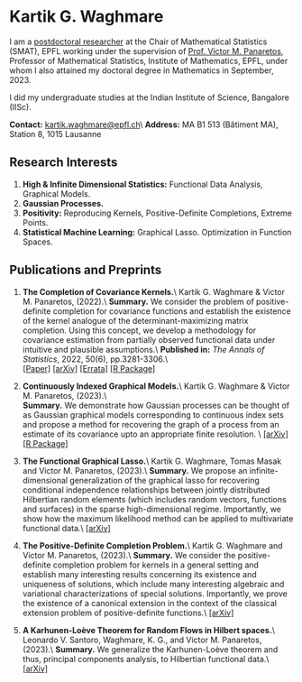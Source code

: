 # Kartik G. Waghmare

I am a [postdoctoral researcher](https://people.epfl.ch/kartik.waghmare) at the Chair of Mathematical Statistics (SMAT), EPFL working under the supervision of [Prof. Victor M. Panaretos](https://people.epfl.ch/victor.panaretos), Professor of Mathematical Statistics, Institute of Mathematics, EPFL, under whom I also attained my doctoral degree in Mathematics in September, 2023.

I did my undergraduate studies at the Indian Institute of Science, Bangalore (IISc).

**Contact:** kartik.waghmare@epfl.ch\\
**Address:** MA B1 513 (Bâtiment MA), Station 8, 1015 Lausanne

## Research Interests

1. **High & Infinite Dimensional Statistics:** Functional Data Analysis, Graphical Models.
2. **Gaussian Processes.** 
3. **Positivity:** Reproducing Kernels, Positive-Definite Completions, Extreme Points.
4. **Statistical Machine Learning:** Graphical Lasso. Optimization in Function Spaces.

## Publications and Preprints

1. **The Completion of Covariance Kernels.**\\
   Kartik G. Waghmare & Victor M. Panaretos, (2022).\\
   **Summary.** We consider the problem of positive-definite completion for covariance functions and establish the existence of the kernel analogue of the determinant-maximizing matrix completion. Using this concept, we develop a methodology for covariance estimation from partially observed functional data under intuitive and plausible assumptions.\\ 
   **Published in:** *The Annals of Statistics*, 2022, 50(6), pp.3281-3306.\\  
   [[Paper]](https://projecteuclid.org/journals/annals-of-statistics/volume-50/issue-6/The-completion-of-covariance-kernels/10.1214/22-AOS2228.short)
   [[arXiv]](https://arxiv.org/abs/2107.07350)
   [[Errata]](assets/paper-1-errata.pdf)
   [[R Package]](https://github.com/kgwstat/covcomp)

2. **Continuously Indexed Graphical Models.**\\
   Kartik G. Waghmare & Victor M. Panaretos, (2023).\\  
   **Summary.** We demonstrate how Gaussian processes can be thought of as Gaussian graphical models corresponding to continuous index sets and propose a method for recovering the graph of a process from an estimate of its covariance upto an appropriate finite resolution. \\
   [[arXiv]](https://arxiv.org/abs/2302.02482)
   [[R Package]](https://github.com/kgwstat/CIGM)

3. **The Functional Graphical Lasso.**\\
   Kartik G. Waghmare, Tomas Masak and Victor M. Panaretos, (2023).\\
   **Summary.** We propose an infinite-dimensional generalization of the graphical lasso for recovering conditional independence relationships between jointly distributed Hilbertian random elements (which includes random vectors, functions and surfaces) in the sparse high-dimensional regime. Importantly, we show how the maximum likelihood method can be applied to multivariate functional data.\\
   [[arXiv]](https://arxiv.org/abs/2306.02347)

4. **The Positive-Definite Completion Problem.**\\
   Kartik G. Waghmare and Victor M. Panaretos, (2023).\\
   **Summary.** We consider the positive-definite completion problem for kernels in a general setting and establish many interesting results concerning its existence and uniqueness of solutions, which include many interesting algebraic and variational characterizations of special solutions. Importantly, we prove the existence of a canonical extension in the context of the classical extension problem of positive-definite functions.\\
   [[arXiv]](https://arxiv.org/abs/2309.10143)

5. **A Karhunen-Loève Theorem for Random Flows in Hilbert spaces.**\\
   Leonardo V. Santoro, Waghmare, K. G., and Victor M. Panaretos, (2023).\\
   **Summary.** We generalize the Karhunen-Loève theorem and thus, principal components analysis, to Hilbertian functional data.\\
   [[arXiv]](https://arxiv.org/abs/2303.00702)
